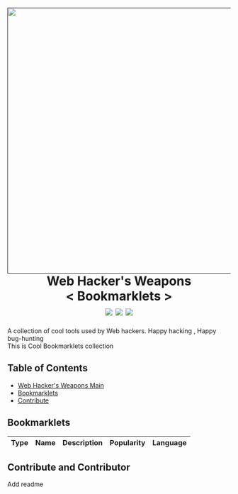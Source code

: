 <h1 align="center">
  <br>
  <a href=""><img src="https://user-images.githubusercontent.com/13212227/79006553-5fbfc100-7b94-11ea-8b42-3fa154d098fd.png" alt="" width="600px;"></a>
  <br>
  Web Hacker's Weapons<br>
  &lt; Bookmarklets &gt;
  <br>
  <a href="https://twitter.com/intent/follow?screen_name=hahwul"><img src="https://img.shields.io/twitter/follow/hahwul?style=flat-square"></a> <img src="https://img.shields.io/github/languages/top/hahwul/WebHackersWeapons?style=flat-square"> <img src="https://img.shields.io/github/last-commit/hahwul/WebHackersWeapons?style=flat-square"> 
</h1>
A collection of cool tools used by Web hackers. Happy hacking , Happy bug-hunting<br>
This is Cool Bookmarklets collection

## Table of Contents
- [Web Hacker's Weapons Main](https://github.com/hahwul/WebHackersWeapons)
- [Bookmarklets](#bookmarklets)
- [Contribute](#contribute-and-contributor) 

## Bookmarklets
| Type | Name | Description | Popularity | Language |
| ---------- | :---------- | :----------: | :----------: | :----------: | 
## Contribute and Contributor
Add readme
